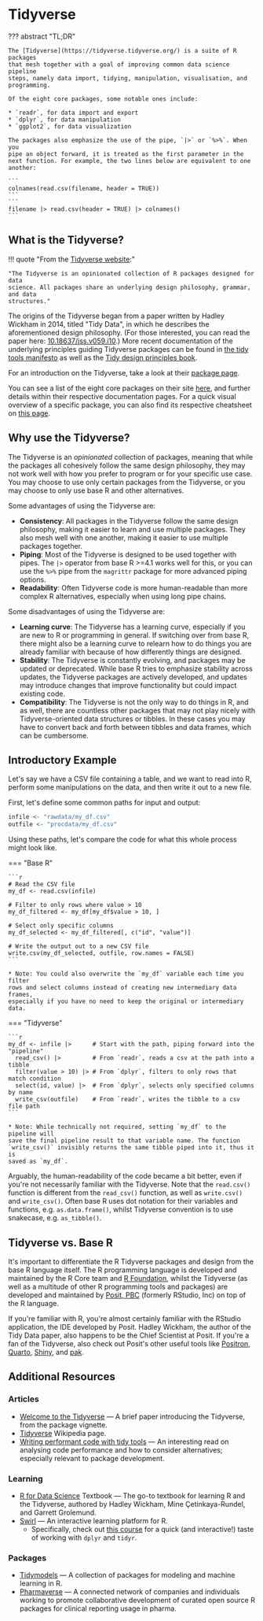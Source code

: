 # Tidyverse

??? abstract "TL;DR"

    The [Tidyverse](https://tidyverse.tidyverse.org/) is a suite of R packages
    that mesh together with a goal of improving common data science pipeline
    steps, namely data import, tidying, manipulation, visualisation, and
    programming.

    Of the eight core packages, some notable ones include:

    * `readr`, for data import and export
    * `dplyr`, for data manipulation
    * `ggplot2`, for data visualization

    The packages also emphasize the use of the pipe, `|>` or `%>%`. When you
    pipe an object forward, it is treated as the first parameter in the
    next function. For example, the two lines below are equivalent to one
    another:

    ```
    colnames(read.csv(filename, header = TRUE))
    ```
    ```
    filename |> read.csv(header = TRUE) |> colnames()
    ```

## What is the Tidyverse?

!!! quote "From the [Tidyverse website](https://www.tidyverse.org/):"

    "The Tidyverse is an opinionated collection of R packages designed for data
    science. All packages share an underlying design philosophy, grammar, and data
    structures."

The origins of the Tidyverse began from a paper written by Hadley Wickham in
2014, titled "Tidy Data", in which he describes the aforementioned
design philosophy. (For those interested, you can read the paper here:
[10.18637/jss.v059.i10](https://doi.org/10.18637/jss.v059.i10).) More recent
documentation of the underlying principles guiding Tidyverse packages can be
found in [the tidy tools manifesto](https://tidyverse.tidyverse.org/articles/manifesto.html)
as well as the [Tidy design principles book](https://design.tidyverse.org/).

For an introduction on the Tidyverse, take a look at their [package page](https://tidyverse.tidyverse.org/).

You can see a list of the eight core packages on their site
[here](https://www.tidyverse.org/packages/), and further details within their
respective documentation pages. For a quick visual overview of a specific
package, you can also find its respective cheatsheet on
[this page](https://posit.co/resources/cheatsheets/).

## Why use the Tidyverse?

The Tidyverse is an _opinionated_ collection of packages, meaning that while the
packages all cohesively follow the same design philosophy, they may not work
well with how you prefer to program or for your specific use case. You may
choose to use only certain packages from the Tidyverse, or you may choose to
only use base R and other alternatives.

Some advantages of using the Tidyverse are:

- **Consistency**: All packages in the Tidyverse follow the same design
    philosophy, making it easier to learn and use multiple packages. They also
    mesh well with one another, making it easier to use multiple packages
    together.
- **Piping**: Most of the Tidyverse is designed to be used together with pipes.
    The `|>` operator from base R >=4.1 works well for this, or you can use the
    `%>%` pipe from the `magrittr` package for more advanced piping options.
- **Readability**: Often Tidyverse code is more human-readable than more complex
    R alternatives, especially when using long pipe chains.

Some disadvantages of using the Tidyverse are:

- **Learning curve**: The Tidyverse has a learning curve, especially if you are
    new to R or programming in general. If switching over from base R, there
    might also be a learning curve to relearn how to do things you are already
    familiar with because of how differently things are designed.
- **Stability**: The Tidyverse is constantly evolving, and packages may be
    updated or deprecated. While base R tries to emphasize stability across
    updates, the Tidyverse packages are actively developed, and updates may
    introduce changes that improve functionality but could impact existing code.
- **Compatibility**: The Tidyverse is not the only way to do things in R, and as
    well, there are countless other packages that may not play nicely with
    Tidyverse-oriented data structures or tibbles. In these cases you may have
    to convert back and forth between tibbles and data frames, which can be
    cumbersome.

## Introductory Example

Let's say we have a CSV file containing a table, and we want to read into R,
perform some manipulations on the data, and then write it out to a new file.

First, let's define some common paths for input and output:

```r
infile <- "rawdata/my_df.csv"
outfile <- "procdata/my_df.csv"
```

Using these paths, let's compare the code for what this whole process might look
like.

=== "Base R"

    ```r
    # Read the CSV file
    my_df <- read.csv(infile)

    # Filter to only rows where value > 10
    my_df_filtered <- my_df[my_df$value > 10, ]

    # Select only specific columns
    my_df_selected <- my_df_filtered[, c("id", "value")]

    # Write the output out to a new CSV file
    write.csv(my_df_selected, outfile, row.names = FALSE)
    ```

    * Note: You could also overwrite the `my_df` variable each time you filter
    rows and select columns instead of creating new intermediary data frames,
    especially if you have no need to keep the original or intermediary data.

=== "Tidyverse"

    ```r
    my_df <- infile |>      # Start with the path, piping forward into the "pipeline"
      read_csv() |>         # From `readr`, reads a csv at the path into a tibble
      filter(value > 10) |> # From `dplyr`, filters to only rows that match condition
      select(id, value) |>  # From `dplyr`, selects only specified columns by name
      write_csv(outfile)    # From `readr`, writes the tibble to a csv file path
    ```

    * Note: While technically not required, setting `my_df` to the pipeline will
    save the final pipeline result to that variable name. The function
    `write_csv()` invisibly returns the same tibble piped into it, thus it is
    saved as `my_df`.

Arguably, the human-readability of the code became a bit better, even if you're
not necessarily familiar with the Tidyverse. Note that the `read.csv()` function
is different from the `read_csv()` function, as well as `write.csv()` and
`write_csv()`. Often base R uses dot notation for their variables and functions,
e.g. `as.data.frame()`, whilst Tidyverse convention is to use snakecase, e.g.
`as_tibble()`.

## Tidyverse vs. Base R

It's important to differentiate the R Tidyverse packages and design from the
base R language itself. The R programming language is developed and maintained
by the R Core team and [R Foundation](https://www.r-project.org/foundation/),
whilst the Tidyverse (as well as a multitude of other R programming tools and
packages) are developed and maintained by [Posit, PBC](https://posit.co/)
(formerly RStudio, Inc) on top of the R language.

If you're familiar with R, you're almost certainly familiar with the RStudio
application, the IDE developed by Posit. Hadley Wickham, the author of the Tidy
Data paper, also happens to be the Chief Scientist at Posit. If you're a fan of
the Tidyverse, also check out Posit's other useful tools like [Positron](https://positron.posit.co/),
[Quarto](https://quarto.org/), [Shiny](https://shiny.posit.co/), and [pak](https://pak.r-lib.org/).

## Additional Resources

### Articles

- [Welcome to the Tidyverse](https://tidyverse.tidyverse.org/articles/paper.html)
    &mdash; A brief paper introducing the Tidyverse, from the package vignette.
- [Tidyverse](https://en.wikipedia.org/wiki/tidyverse) Wikipedia page.
- [Writing performant code with tidy tools](https://www.tidyverse.org/blog/2023/04/performant-packages/)
    &mdash; An interesting read on analysing code performance and how to
    consider alternatives; especially relevant to package development.

### Learning

- [R for Data Science](https://r4ds.hadley.nz/) Textbook &mdash; The go-to
    textbook for learning R and the Tidyverse, authored by Hadley Wickham, Mine
    Çetinkaya-Rundel, and Garrett Grolemund.
- [Swirl](https://swirlstats.com/) &mdash; An interactive learning platform for
    R.
    - Specifically, check out [this course](https://swirlstats.com/scn/getclean.html)
        for a quick (and interactive!) taste of working with `dplyr` and `tidyr`.

### Packages

- [Tidymodels](https://www.tidymodels.org) &mdash; A collection of packages
    for modeling and machine learning in R.
- [Pharmaverse](https://pharmaverse.org/) &mdash; A connected network of
    companies and individuals working to promote collaborative development of
    curated open source R packages for clinical reporting usage in pharma.
